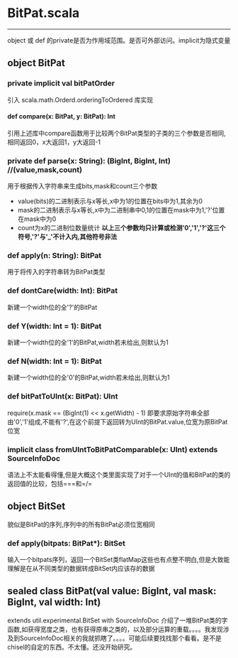 # BitPat.scala

------
object 或 def 的private是否为作用域范围。是否可外部访问。implicit为隐式变量

## object BitPat

### private implicit val bitPatOrder

引入 scala.math.Orderd.orderingToOrdered 库实现

#### def compare(x: BitPat, y: BitPat): Int

引用上述库中compare函数用于比较两个BitPat类型的子类的三个参数是否相同,相同返回0，x大返回1，y大返回-1

### private def parse(x: String): (BigInt, BigInt, Int) //(value,mask,count)

用于根据传入字符串来生成bits,mask和count三个参数

* value(bits)的二进制表示与x等长,x中为1的位置在bits中为1,其余为0
* mask的二进制表示与x等长,x中为二进制串中0,1的位置在mask中为1,'?'位置在mask中为0
* count为x的二进制位数量统计
**以上三个参数均只计算或检测'0','1','?'这三个符号,'?'与'_'不计入内,其他符号非法**

### def apply(n: String): BitPat

用于将传入的字符串转为BitPat类型

### def dontCare(width: Int): BitPat

新建一个width位的全'?'的BitPat

### def Y(width: Int = 1): BitPat

新建一个width位的全'1'的BitPat,width若未给出,则默认为1

### def N(width: Int = 1): BitPat

新建一个width位的全'0'的BitPat,width若未给出,则默认为1

### def bitPatToUInt(x: BitPat): UInt

require(x.mask == (BigInt(1) << x.getWidth) - 1)
即要求原始字符串全部由'0','1'组成,不能有'?',在这个前提下返回转为UInt的BitPat.value,位宽为原BitPat位宽

### implicit class fromUIntToBitPatComparable(x: UInt) extends SourceInfoDoc

语法上不太能看得懂,但是大概这个类里面实现了对于一个UInt的值和BitPat的类的返回值的比较，包括===和=/=

## object BitSet

貌似是BitPat的序列,序列中的所有BitPat必须位宽相同

### def apply(bitpats: BitPat*): BitSet

输入一个bitpats序列，返回一个BitSet类flatMap这些也有点整不明白,但是大致能理解是在从不同类型的数据转成BitSet内应该存的数据

## sealed class BitPat(val value: BigInt, val mask: BigInt, val width: Int) 

extends util.experimental.BitSet with SourceInfoDoc
介绍了一堆BitPat类的字函数,如获得宽度之类，也有获得原串之类的，以及部分运算的重载。。。。我发现涉及到SourceInfoDoc相关的我就抓瞎了。。。。可能后续要找找那个看看。是不是chisel的自定的东西。不太懂。还没开始研究。
